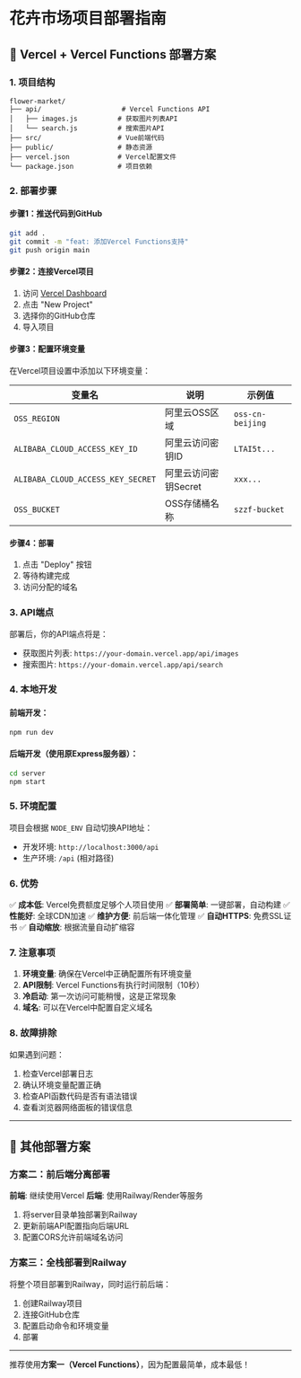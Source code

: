 # 花卉市场项目部署指南

## 🚀 Vercel + Vercel Functions 部署方案

### 1. 项目结构
```
flower-market/
├── api/                    # Vercel Functions API
│   ├── images.js          # 获取图片列表API
│   └── search.js          # 搜索图片API
├── src/                   # Vue前端代码
├── public/                # 静态资源
├── vercel.json            # Vercel配置文件
└── package.json           # 项目依赖
```

### 2. 部署步骤

#### 步骤1：推送代码到GitHub
```bash
git add .
git commit -m "feat: 添加Vercel Functions支持"
git push origin main
```

#### 步骤2：连接Vercel项目
1. 访问 [Vercel Dashboard](https://vercel.com/dashboard)
2. 点击 "New Project"
3. 选择你的GitHub仓库
4. 导入项目

#### 步骤3：配置环境变量
在Vercel项目设置中添加以下环境变量：

| 变量名 | 说明 | 示例值 |
|--------|------|--------|
| `OSS_REGION` | 阿里云OSS区域 | `oss-cn-beijing` |
| `ALIBABA_CLOUD_ACCESS_KEY_ID` | 阿里云访问密钥ID | `LTAI5t...` |
| `ALIBABA_CLOUD_ACCESS_KEY_SECRET` | 阿里云访问密钥Secret | `xxx...` |
| `OSS_BUCKET` | OSS存储桶名称 | `szzf-bucket` |

#### 步骤4：部署
1. 点击 "Deploy" 按钮
2. 等待构建完成
3. 访问分配的域名

### 3. API端点

部署后，你的API端点将是：
- 获取图片列表: `https://your-domain.vercel.app/api/images`
- 搜索图片: `https://your-domain.vercel.app/api/search`

### 4. 本地开发

#### 前端开发：
```bash
npm run dev
```

#### 后端开发（使用原Express服务器）：
```bash
cd server
npm start
```

### 5. 环境配置

项目会根据 `NODE_ENV` 自动切换API地址：
- 开发环境: `http://localhost:3000/api`
- 生产环境: `/api` (相对路径)

### 6. 优势

✅ **成本低**: Vercel免费额度足够个人项目使用
✅ **部署简单**: 一键部署，自动构建
✅ **性能好**: 全球CDN加速
✅ **维护方便**: 前后端一体化管理
✅ **自动HTTPS**: 免费SSL证书
✅ **自动缩放**: 根据流量自动扩缩容

### 7. 注意事项

1. **环境变量**: 确保在Vercel中正确配置所有环境变量
2. **API限制**: Vercel Functions有执行时间限制（10秒）
3. **冷启动**: 第一次访问可能稍慢，这是正常现象
4. **域名**: 可以在Vercel中配置自定义域名

### 8. 故障排除

如果遇到问题：
1. 检查Vercel部署日志
2. 确认环境变量配置正确
3. 检查API函数代码是否有语法错误
4. 查看浏览器网络面板的错误信息

---

## 🔧 其他部署方案

### 方案二：前后端分离部署

**前端**: 继续使用Vercel
**后端**: 使用Railway/Render等服务

1. 将server目录单独部署到Railway
2. 更新前端API配置指向后端URL
3. 配置CORS允许前端域名访问

### 方案三：全栈部署到Railway

将整个项目部署到Railway，同时运行前后端：

1. 创建Railway项目
2. 连接GitHub仓库
3. 配置启动命令和环境变量
4. 部署

---

推荐使用**方案一（Vercel Functions）**，因为配置最简单，成本最低！ 